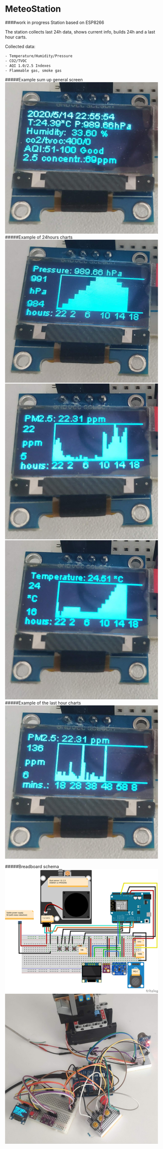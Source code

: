 # MeteoStation
####work in progress
Station based on ESP8266

The station collects last 24h data, shows current info, builds 24h and a last hour carts.   

Collected data:
 
	- Temperature/Humidity/Pressure	
	- CO2/TVOC
	- AQI 1.0/2.5 Indexes
	- Flammable gas, smoke gas 
	
#####Example sum up general screen  
![sketch_v1](sketch/main_screen.jpg)  
#####Example of 24hours charts 
![sketch_v1](sketch/chart_1.jpg) ![sketch_v1](sketch/chart_2.jpg) ![sketch_v1](sketch/chart_3.jpg) 
#####Example of the last hour charts
![sketch_v1](sketch/chart_4.jpg)  

#####Breadboard schema
![sketch_v1](sketch/sketch_v1.png)
![sketch_v1](sketch/general_schema.jpg)




